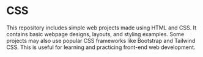 # CSS
This repository includes simple web projects made using HTML and CSS. It contains basic webpage designs, layouts, and styling examples. Some projects may also use popular CSS frameworks like Bootstrap and Tailwind CSS. This is useful for learning and practicing front-end web development.

